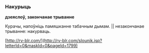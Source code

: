 ### Накурыць
**дзеяслоў, закончанае трыванне**

Курачы, напоўніць памяшканне табачным дымам. || незакончанае трыванне: накурваць.

<a rel="author">[http://rv-blr.com/](http://rv-blr.com/slounik.jsp?letterId=0&maskId=0&pageId=1799)</a>
